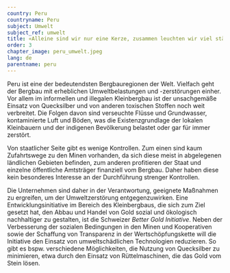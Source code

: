 ```yaml
---
country: Peru
countryname: Peru
subject: Umwelt
subject_ref: umwelt
title: «Alleine sind wir nur eine Kerze, zusammen leuchten wir viel stärker»
order: 3
chapter_image: peru_umwelt.jpeg
lang: de
parentname: peru
---
```

<div class="content" markdown="1">
Peru ist eine der bedeutendsten Bergbauregionen der Welt. Vielfach geht der Bergbau mit erheblichen Umweltbelastungen und -zerstörungen einher. Vor allem im informellen und illegalen Kleinbergbau ist der unsachgemäße Einsatz von Quecksilber und von anderen toxischen Stoffen noch weit verbreitet. Die Folgen davon sind verseuchte Flüsse und Grundwasser, kontaminierte Luft und Böden, was die Existenzgrundlage der lokalen Kleinbauern und der indigenen Bevölkerung belastet oder gar für immer zerstört.

Von staatlicher Seite gibt es wenige Kontrollen. Zum einen sind kaum Zufahrtswege zu den Minen vorhanden, da sich diese meist in abgelegenen ländlichen Gebieten befinden, zum anderen profitieren der Staat und einzelne öffentliche Amtsträger finanziell vom Bergbau. Daher haben diese kein besonderes Interesse an der Durchführung strenger Kontrollen.

Die Unternehmen sind daher in der Verantwortung, geeignete Maßnahmen zu ergreifen, um der Umweltzerstörung entgegenzuwirken. Eine Entwicklungsinitiative im Bereich des Kleinbergbaus, die sich zum Ziel gesetzt hat, den Abbau und Handel von Gold sozial und ökologisch nachhaltiger zu gestalten, ist die Schweizer _Better Gold Initiative_. Neben der Verbesserung der sozialen Bedingungen in den Minen und Kooperativen sowie der Schaffung von Transparenz in der Wertschöpfungskette will die Initiative den Einsatz von umweltschädlichen Technologien reduzieren. So gibt es bspw. verschiedene Möglichkeiten, die Nutzung von Quecksilber zu minimieren, etwa durch den Einsatz von Rüttelmaschinen, die das Gold vom Stein lösen.
</div>
